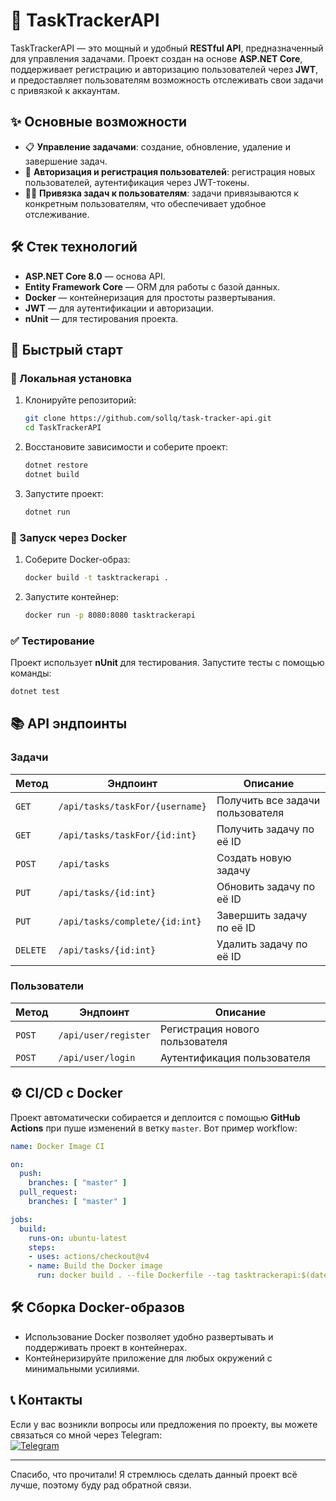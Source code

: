 # 🚀 TaskTrackerAPI

TaskTrackerAPI — это мощный и удобный **RESTful API**, предназначенный для управления задачами. Проект создан на основе **ASP.NET Core**, поддерживает регистрацию и авторизацию пользователей через **JWT**, и предоставляет пользователям возможность отслеживать свои задачи с привязкой к аккаунтам.

## ✨ Основные возможности

- 📋 **Управление задачами**: создание, обновление, удаление и завершение задач.
- 🔑 **Авторизация и регистрация пользователей**: регистрация новых пользователей, аутентификация через JWT-токены.
- 🧑‍💼 **Привязка задач к пользователям**: задачи привязываются к конкретным пользователям, что обеспечивает удобное отслеживание.

## 🛠️ Стек технологий

- **ASP.NET Core 8.0** — основа API.
- **Entity Framework Core** — ORM для работы с базой данных.
- **Docker** — контейнеризация для простоты развертывания.
- **JWT** — для аутентификации и авторизации.
- **nUnit** — для тестирования проекта.

## 🚀 Быстрый старт

### 🔧 Локальная установка

1. Клонируйте репозиторий:

    ```bash
    git clone https://github.com/sollq/task-tracker-api.git
    cd TaskTrackerAPI
    ```

2. Восстановите зависимости и соберите проект:

    ```bash
    dotnet restore
    dotnet build
    ```

3. Запустите проект:

    ```bash
    dotnet run
    ```

### 🐳 Запуск через Docker

1. Соберите Docker-образ:

    ```bash
    docker build -t tasktrackerapi .
    ```

2. Запустите контейнер:

    ```bash
    docker run -p 8080:8080 tasktrackerapi
    ```

### ✅ Тестирование

Проект использует **nUnit** для тестирования. Запустите тесты с помощью команды:

```bash
dotnet test
```

## 📚 API эндпоинты

### Задачи

| Метод   | Эндпоинт                       | Описание                                |
|---------|---------------------------------|-----------------------------------------|
| `GET`   | `/api/tasks/taskFor/{username}` | Получить все задачи пользователя        |
| `GET`   | `/api/tasks/taskFor/{id:int}`   | Получить задачу по её ID                |
| `POST`  | `/api/tasks`                   | Создать новую задачу                    |
| `PUT`   | `/api/tasks/{id:int}`           | Обновить задачу по её ID                |
| `PUT`   | `/api/tasks/complete/{id:int}`  | Завершить задачу по её ID               |
| `DELETE`| `/api/tasks/{id:int}`           | Удалить задачу по её ID                 |

### Пользователи

| Метод   | Эндпоинт                 | Описание                                |
|---------|--------------------------|-----------------------------------------|
| `POST`  | `/api/user/register`      | Регистрация нового пользователя         |
| `POST`  | `/api/user/login`         | Аутентификация пользователя             |

## ⚙️ CI/CD с Docker

Проект автоматически собирается и деплоится с помощью **GitHub Actions** при пуше изменений в ветку `master`. Вот пример workflow:

```yaml
name: Docker Image CI

on:
  push:
    branches: [ "master" ]
  pull_request:
    branches: [ "master" ]

jobs:
  build:
    runs-on: ubuntu-latest
    steps:
    - uses: actions/checkout@v4
    - name: Build the Docker image
      run: docker build . --file Dockerfile --tag tasktrackerapi:$(date +%s)
```

## 🛠️ Сборка Docker-образов

- Использование Docker позволяет удобно развертывать и поддерживать проект в контейнерах.
- Контейнеризируйте приложение для любых окружений с минимальными усилиями.

## 📞 Контакты

Если у вас возникли вопросы или предложения по проекту, вы можете связаться со мной через Telegram:  
[![Telegram](https://img.shields.io/badge/Telegram-Contact-blue)](https://t.me/xsisd)

---

Спасибо, что прочитали! Я стремлюсь сделать данный проект всё лучше, поэтому буду рад обратной связи.
